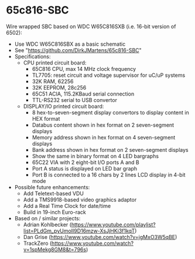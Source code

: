 # 65c816-SBC
Wire wrapped SBC based on WDC W65C816SXB (i.e. 16-bit version of 6502): 

- Use WDC W65C816SBX as a basic schematic
- See "https://github.com/DirkJMartens/65c816-SBC"
- Specifications:
  - CPU printed circuit board: 
    - 65C816 CPU, max 14 MHz clock frequency
    - TL7705: reset circuit and voltage supervisor for uC/uP systems
    - 32K RAM, 62256
    - 32K EEPROM, 28c256
    - 65C51 ACIA, 115.2KBaud serial connection
    - TTL-RS232 serial to USB convertor
  - DISPLAY/IO printed circuit board:
    - 8 hex-to-seven-segment display convertors to display content in HEX format 
    - Databus content shown in hex format on 2 seven-segment displays 
    - Memory address shown in hex format on 4 seven-segment displays 
    - Bank address shown in hex format on 2 seven-segment displays
    - Show the same in binary format on 4 LED bargraphs 
    - 65C22 VIA with 2 eight-bit I/O ports A and B 
    - Port A status is displayed on LED bar graph
    - Port B is connected to a 16 chars by 2 lines LCD display in 4-bit mode 
- Possible future enhancements:
  - Add Teletext-based VDU
  - Add a TMS9918-based video graphics adaptor
  - Add a Real Time Clock for date/time 
  - Build in 19-inch Euro-rack
- Based on / similar projects:
  - Adrian Kohlbecker (https://www.youtube.com/playlist?list=PLdGm_pyUmoII9D16mzw-XsJjHKi3f1kqT)
  - Dan Grise (https://www.youtube.com/watch?v=jgMxO3W5qBE)
  - TrackZero (https://www.youtube.com/watch?v=1spMekg8GM8&t=796s)
